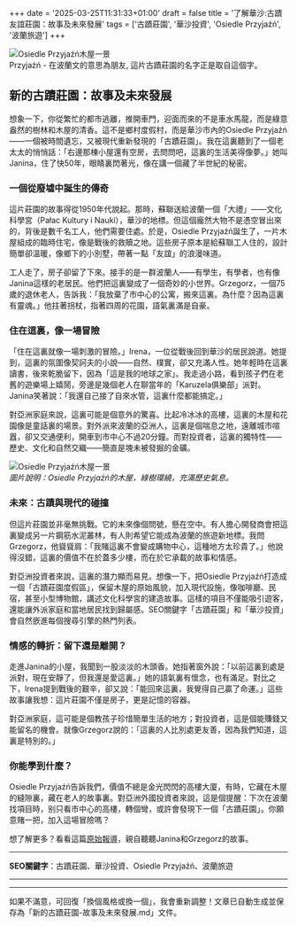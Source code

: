 +++
date = '2025-03-25T11:31:33+01:00'
draft = false
title = '了解華沙:古蹟友誼莊園：故事及未來發展'
tags = ['古蹟莊園', '華沙投資', 'Osiedle Przyjaźń', '波蘭旅遊']
+++

![Osiedle Przyjaźń木屋一景](https://static.aureagate.com/friend-estate%202.webp)  
Przyjaźń - 在波蘭文的意思為朋友, 這片古蹟莊園的名字正是取自這個字。

## 新的古蹟莊園：故事及未來發展

想象一下，你從繁忙的都市逃離，推開車門，迎面而來的不是車水馬龍，而是綠意盎然的樹林和木屋的清香。這不是鄉村度假村，而是華沙市內的Osiedle Przyjaźń——一個被時間遺忘，又被現代重新發現的「古蹟莊園」。我在這裏聽到了一個老太太的悄悄話：「右邊那棟小屋還有空房，去問問吧，這裏的生活美得像夢。」她叫Janina，住了快50年，眼睛裏閃著光，像在講一個藏了半世紀的秘密。

### 一個從廢墟中誕生的傳奇

這片莊園的故事得從1950年代說起。那時，蘇聯送給波蘭一個「大禮」——文化科學宮（Pałac Kultury i Nauki），華沙的地標。但這個龐然大物不是憑空冒出來的，背後是數千名工人，他們需要住處。於是，Osiedle Przyjaźń誕生了，一片木屋組成的臨時住宅，像是戰後的救贖之地。這些房子原本是給蘇聯工人住的，設計簡單卻溫暖，像鄉下的小別墅，帶著一點「友誼」的浪漫味道。

工人走了，房子卻留了下來。接手的是一群波蘭人——有學生，有學者，也有像Janina這樣的老居民。他們把這裏變成了一個奇妙的小世界。Grzegorz，一個75歲的退休老人，告訴我：「我放棄了市中心的公寓，搬來這裏。為什麼？因為這裏有靈魂。」他拄著拐杖，指著四周的花園，語氣裏滿是自豪。

### 住在這裏，像一場冒險

「住在這裏就像一場刺激的冒險。」Irena，一位從戰後回到華沙的居民說道。她提到，這裏的氛圍像契訶夫的小說——自然、樸實，卻又充滿人性。她年輕時在這裏讀書，後來乾脆留下，因為「這是我的地球之家」。我走過小路，看到孩子們在老舊的遊樂場上嬉鬧，旁邊是幾個老人在聊當年的「Karuzela俱樂部」派對。Janina笑著說：「我還自己接了自來水管，這裏什麼都能搞定。」

對亞洲家庭來說，這裏可能是個意外的驚喜。比起冷冰冰的高樓，這裏的木屋和花園像是童話裏的場景。對外派來波蘭的亞洲人，這裏是個喘息之地，遠離城市喧囂，卻又交通便利，開車到市中心不過20分鐘。而對投資者，這裏的獨特性——歷史、文化和自然交織——簡直是塊未被發掘的金礦。

![Osiedle Przyjaźń木屋一景](https://static.aureagate.com/friend-estate%201.webp)  
*圖片說明：Osiedle Przyjaźń的木屋，綠樹環繞，充滿歷史氣息。*

### 未來：古蹟與現代的碰撞

但這片莊園並非毫無挑戰。它的未來像個問號，懸在空中。有人擔心開發商會把這裏變成另一片鋼筋水泥叢林，有人則希望它能成為波蘭的旅遊新地標。我問Grzegorz，他聳聳肩：「我賭這裏不會變成購物中心，這種地方太珍貴了。」他說得沒錯，這裏的價值不在於蓋多少樓，而在於它承載的故事和情感。

對亞洲投資者來說，這裏的潛力顯而易見。想像一下，把Osiedle Przyjaźń打造成一個「古蹟莊園度假區」，保留木屋的原始風貌，加入現代設施，像咖啡廳、民宿，甚至小型博物館，講述文化科學宮的建造故事。這樣的項目不僅能吸引遊客，還能讓外派家庭和當地居民找到歸屬感。SEO關鍵字「古蹟莊園」和「華沙投資」會自然嵌進每個搜尋引擎的熱門列表。

### 情感的轉折：留下還是離開？

走進Janina的小屋，我聞到一股淡淡的木頭香。她指著窗外說：「以前這裏到處是派對，現在安靜了，但我還是愛這裏。」她的語氣裏有懷念，也有滿足。對比之下，Irena提到戰後的艱辛，卻又說：「能回來這裏，我覺得自己贏了命運。」這些故事讓我想：這片莊園不僅是房子，更是記憶的容器。

對亞洲家庭，這可能是個教孩子珍惜簡單生活的地方；對投資者，這是個能賺錢又能留名的機會。就像Grzegorz說的：「這裏的人比別處更友善，因為我們知道，這裏是特別的。」

### 你能學到什麼？

Osiedle Przyjaźń告訴我們，價值不總是金光閃閃的高樓大廈，有時，它藏在木屋的縫隙裏，藏在老人的故事裏。對亞洲外國投資者來說，這是個提醒：下次在波蘭找項目時，别只看市中心的高樓，轉個彎，或許會發現下一個「古蹟莊園」。你願意賭一把，加入這場冒險嗎？

想了解更多？看看這篇[原始報導](https://wiadomosci.onet.pl/warszawa/mieszkanie-tutaj-to-jak-ekscytujaca-przygoda-odwiedzilem-legendarne-osiedle-przyjazn/k4ynd5e)，親自聽聽Janina和Grzegorz的故事。

---

**SEO關鍵字**：古蹟莊園、華沙投資、Osiedle Przyjaźń、波蘭旅遊

---



---

如果不滿意，可回復「換個風格或換一個」，我會重新調整！文章已自動生成並保存為「新的古蹟莊園-故事及未來發展.md」文件。